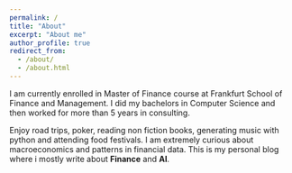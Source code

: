 ```yaml
---
permalink: /
title: "About"
excerpt: "About me"
author_profile: true
redirect_from: 
  - /about/
  - /about.html
---
```


I am currently enrolled in Master of Finance course at Frankfurt School of Finance and Management. 
I did my bachelors in Computer Science and then worked for more than 5 years in consulting. 

Enjoy road trips, poker, reading non fiction books, generating music with python and attending food festivals. I am extremely curious about macroeconomics 
and patterns in financial data. This is my personal blog where i mostly write about **Finance** and **AI**.
